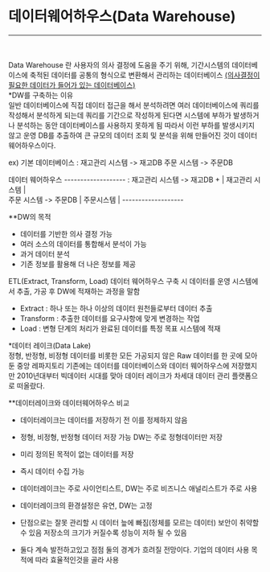 # 데이터웨어하우스(Data Warehouse)
***
<br><br>
Data Warehouse 란 사용자의 의사 결정에 도움을 주기 위해, 기간시스템의 데이터베이스에 축적된 데이터를 공통의 형식으로 변환해서 관리하는 데이터베이스
<u>(의사결정이 필요한 데이터가 들어가 있는 데이터베이스)</u>
<br>
*DW를 구축하는 이유   
일반 데이터베이스에 직접 데이터 접근을 해서 분석하려면 여러 데이터베이스에 쿼리를 작성해서 
분석하게 되는데 쿼리를 기간으로 작성하게 된다면 시스템에 부하가 발생하거나 분석하는 동안 데이터베이스를 사용하지 못하게 됨
따라서 이런 부하를 발생시키지 않고 운영 DB를 추출하여 큰 규모의 데이터 조회 및 분석을 위해 만들어진 것이 데이터 웨어하우스이다.

ex) 기본 데이터베이스 
: 재고관리 시스템 -> 재고DB
  주문 시스템 -> 주문DB

데이터 웨어하우스                          -------------------
: 재고관리 시스템 -> 재고DB          +     |  재고관리 시스템 |  
  주문 시스템 -> 주문DB                    |   주문시스템    |
                                          -------------------

**DW의 목적
- 데이터를 기반한 의사 결정 가능
- 여러 소스의 데이터를 통합해서 분석이 가능 
- 과거 데이터 분석
- 기존 정보를 활용해 더 나은 정보를 제공
 
ETL(Extract, Transform, Load)
데이터 웨어하우스 구축 시 데이터를 운영 시스템에서 추출, 가공 후 DW에 적재하는 과정을 말함
- Extract : 하나 또는 하나 이상의 데이터 원천들로부터 데이터 추출
- Transform : 추출한 데이터를 요구사항에 맞게 변경하는 작업
- Load : 변형 단계의 처리가 완료된 데이터를 특정 목표 시스템에 적재

 
*데이터 레이크(Data Lake)  
정형, 반정형, 비정형 데이터를 비롯한 모든 가공되지 않은 Raw 데이터를 한 곳에 모아둔 중앙 레파지토리
기존에는 데이터를 데이터베이스와 데이터 웨어하우스에 저장했지만 2010년대부터 빅데이터 시대를 맞아 데이터 레이크가 차세대 데이터 관리 플랫폼으로 떠올랐다.

**데이터레이크와 데이터웨어하우스 비교
- 데이터레이크는 데이터를 저장하기 전 이를 정제하지 않음
- 정형, 비정형, 반정형 데이터 저장 가능 DW는 주로 정형데이터만 저장
- 미리 정의된 목적이 없는 데이터를 저장
- 즉시 데이터 수집 가능
- 데이터레이크는 주로 사이언티스트, DW는 주로 비즈니스 애널리스트가 주로 사용
- 데이터레이크의 환경설정은 유연, DW는 고정

- 단점으로는 잘못 관리할 시 데이터 늪에 빠짐(정체를 모르는 데이터)
  보안이 취약할 수 있음
  저장소의 크기가 커질수록 성능이 저하 될 수 있음

* 둘다 계속 발전하고있고 점점 둘의 경계가 흐려질 전망이다.
기업의 데이터 사용 목적에 따라 효율적인것을 골라 사용


